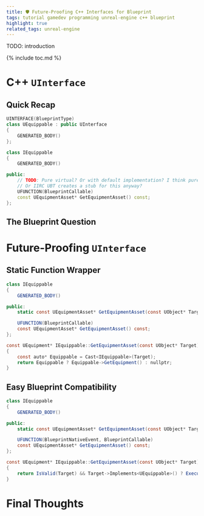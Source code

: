 ```yaml
---
title: 🛡️ Future-Proofing C++ Interfaces for Blueprint
tags: tutorial gamedev programming unreal-engine c++ blueprint
highlight: true
related_tags: unreal-engine
---
```


TODO: introduction

{% include toc.md %}

# C++ `UInterface`

## Quick Recap

```cpp
UINTERFACE(BlueprintType)
class UEquippable : public UInterface
{
    GENERATED_BODY()
};

class IEquippable
{
    GENERATED_BODY()

public:
    // TODO: Pure virtual? Or with default implementation? I think pure virtual doesn't actually work.
    // Or IIRC UBT creates a stub for this anyway?
    UFUNCTION(BlueprintCallable)
    const UEquipmentAsset* GetEquipmentAsset() const;
};
```

## The Blueprint Question

# Future-Proofing `UInterface`

## Static Function Wrapper

```cs
class IEquippable
{
    GENERATED_BODY()

public:
    static const UEquipmentAsset* GetEquipmentAsset(const UObject* Target);

    UFUNCTION(BlueprintCallable)
    const UEquipmentAsset* GetEquipmentAsset() const;
};
```

```cs
const UEquipment* IEquippable::GetEquipmentAsset(const UObject* Target)
{
    const auto* Equippable = Cast<IEquippable>(Target);
    return Equippable ? Equippable->GetEquipment() : nullptr;
}
```

## Easy Blueprint Compatibility

```cs
class IEquippable
{
    GENERATED_BODY()

public:
    static const UEquipmentAsset* GetEquipmentAsset(const UObject* Target);

    UFUNCTION(BlueprintNativeEvent, BlueprintCallable)
    const UEquipmentAsset* GetEquipmentAsset() const;
};
```

```cs
const UEquipment* IEquippable::GetEquipmentAsset(const UObject* Target)
{
    return IsValid(Target) && Target->Implements<UEquippable>() ? Execute_GetEquipment(Target) : nullptr;
}
```

# Final Thoughts
